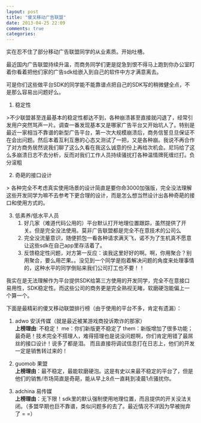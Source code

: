 ```yaml
---
layout: post
title: "傻叉移动广告联盟"
date: 2013-04-25 22:09
comments: true
categories: 
---
```


实在忍不住了部分移动广告联盟同学的从业素质。开始吐槽。  

最近国内广告联盟持续升温，而商务同学们更是捉急到恨不得马上跑到你办公室盯着你看着把他们家的广告sdk给嵌入到自己的软件中方才满意离去。  

可是你们这些做平台SDK的同学能不能靠谱点把自己的SDK写的稍微健全点，不是那么容易出问题好么。  

1. 稳定性  

\>不少联盟甚至连最基本的稳定性都达不到，各种崩溃甚至直接就闪退了，经常引发用户突然骂声一片。调查一番发现基本又是哪家广告平台又开始坑人了。特别是最近一家相当不靠谱的新型广告平台，第一次大规模崩溃后，商务信誓旦旦保证不在会出问题。然后本着互利互惠的心态又测试了一把，又是各种崩。我说不再合作了对方商务居然说我们聊了这么久看在我这么诚意的份上再给次机会。尼玛给了这么多崩溃日志不去分析，反而对我们工作人员持续骚扰打各种温情牌死缠烂打。负分滚粗  

2. 奇葩的接口设计  

\> 各种完全不考虑真实使用场景的设计简直是要你命3000加强版，完全没法理解这些开发同学为嘛不去参考下更合理的设计，而是怎么想当然设计出各种奇葩的接口和使用方式的。  

3. 低素养/低水平人员  
    1. 好几家（难道代码公用的）平台默认打开地理位置跟踪，虽然提供了开关。但是完全没法使用。莫非广告联盟都是完全不在意技术的公司么
    2. 完全没流量意识，随便抓包一看各种请求满天飞，诺不为了生机真不愿意让这些sdk在自己app里存活着了。
    3. 反馈稳定性问题，对方第一反应：诶我这里好好的啊。啊，你用聚合？别用聚合，要么用芒果。。没见到一个同学是抱着解决问题的角度来处理事情的，这种水平的同学倒贴来我们公司打工也不要！！

我实在是无法理解作为平台提供SDK给第三方使用的开发同学，完全不在意接口易用性，SDK稳定性。而这些公司的商务更是完全熟视无睹，软磨硬泡能偏上一个算一个。  

下面是最精彩的傻叉移动联盟排行榜（由于使用的平台不多，肯定有遗漏）：  

1. adwo 安沃传媒（就是最近被某游戏商投诉欺诈的那家）  
   **上榜理由**:  不稳定！ me：你们新版更不稳定了 them：新版增加了很多功能；最奇葩！技术完全不搭理人，难得搭理也是说没问题啊，你们肯定用错了最屌丝的接口设计！说多了都是泪。 而且直接将调试信息打在日志上，他们的开发一定是销售转过来的！

2. guomob 果盟  
   **上榜理由**：最不稳定，最能软磨硬泡。这是有史以来最不稳定的平台了，但是他们的销售/市场简直是奇葩，能从早上8点一直耗到凌晨1点骚扰你。  
   
3. adchina 易传媒    
 **上榜理由**：无下限！sdk里的默认强制使用地理位置，而且提供的开关没法关闭。（多盟早期也巨不靠谱，类似问题多的去了。最近情况不详因为早被抛弃了 = =）
   
